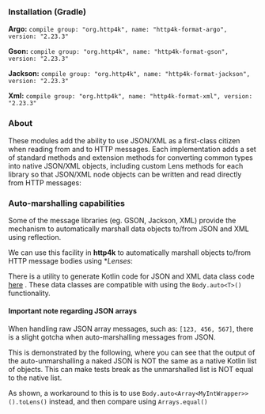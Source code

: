 ### Installation (Gradle)
**Argo:**  ```compile group: "org.http4k", name: "http4k-format-argo", version: "2.23.3"```

**Gson:**  ```compile group: "org.http4k", name: "http4k-format-gson", version: "2.23.3"```

**Jackson:** ```compile group: "org.http4k", name: "http4k-format-jackson", version: "2.23.3"```

**Xml:** ```compile group: "org.http4k", name: "http4k-format-xml", version: "2.23.3"```

### About
These modules add the ability to use JSON/XML as a first-class citizen when reading from and to HTTP messages. Each implementation adds a set of 
standard methods and extension methods for converting common types into native JSON/XML objects, including custom Lens methods for each library so that 
JSON/XML node objects can be written and read directly from HTTP messages:

<script src="https://gist-it.appspot.com/https://github.com/http4k/http4k/blob/master/src/docs/guide/modules/message_formats/example.kt"></script>

### Auto-marshalling capabilities

Some of the message libraries (eg. GSON, Jackson, XML) provide the mechanism to automatically marshall data objects to/from JSON and XML using reflection.

We can use this facility in **http4k** to automatically marshall objects to/from HTTP message bodies using **Lenses*:

<script src="https://gist-it.appspot.com/https://github.com/http4k/http4k/blob/master/src/docs/guide/modules/message_formats/auto.kt"></script>

There is a utility to generate Kotlin code for JSON and XML data class code [here](http://http4k-data-class-gen.herokuapp.com/xml) . These data classes are compatible with using the `Body.auto<T>()` functionality. 

#### Important note regarding JSON arrays
When handling raw JSON array messages, such as: `[123, 456, 567]`, there is a slight gotcha when auto-marshalling messages from JSON.

This is demonstrated by the following, where you can see that the output of the auto-unmarshalling a naked JSON is NOT the same as a native Kotlin list of objects. This can make tests break as the unmarshalled list is NOT equal to the native list.

As shown, a workaround to this is to use `Body.auto<Array<MyIntWrapper>>().toLens()` instead, and then compare using `Arrays.equal()`

<script src="https://gist-it.appspot.com/https://github.com/http4k/http4k/blob/master/src/docs/guide/modules/message_formats/list_gotcha.kt"></script>

